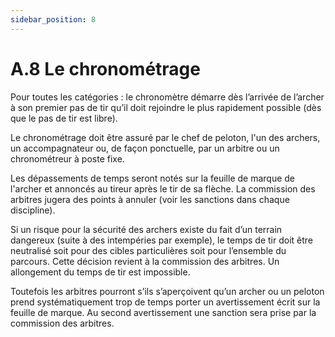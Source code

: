 ```yaml
---
sidebar_position: 8
---
```


# A.8 Le chronométrage

Pour toutes les catégories : le chronomètre démarre dès l’arrivée de l’archer à son premier pas de tir qu’il doit rejoindre le plus rapidement possible (dès que le pas de tir est libre).

Le chronométrage doit être assuré par le chef de peloton, l'un des archers, un accompagnateur ou, de façon ponctuelle, par un arbitre ou un chronométreur à poste fixe.

Les dépassements de temps seront notés sur la feuille de marque de l'archer et annoncés au tireur après le tir de sa flèche. La commission des arbitres jugera des points à annuler (voir les sanctions dans chaque discipline).

Si un risque pour la sécurité des archers existe du fait d’un terrain dangereux (suite à des intempéries par exemple), le temps de tir doit être neutralisé soit pour des cibles particulières soit pour l’ensemble du parcours. Cette décision revient à la commission des arbitres. Un allongement du temps de tir est impossible.

Toutefois les arbitres pourront s’ils s’aperçoivent qu’un archer ou un peloton prend systématiquement trop de temps porter un avertissement écrit sur la feuille de marque. Au second avertissement une sanction sera prise par la commission des arbitres.
